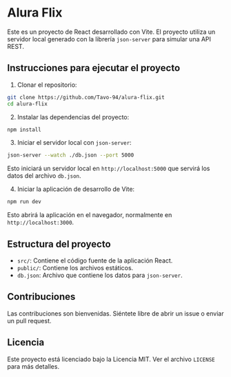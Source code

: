 
# Alura Flix

Este es un proyecto de React desarrollado con Vite. El proyecto utiliza un servidor local generado con la librería `json-server` para simular una API REST.

## Instrucciones para ejecutar el proyecto

1. Clonar el repositorio:

```sh
git clone https://github.com/Tavo-94/alura-flix.git
cd alura-flix
```

2. Instalar las dependencias del proyecto:

```sh
npm install
```

3. Iniciar el servidor local con `json-server`:

```sh
json-server --watch ./db.json --port 5000
```

Esto iniciará un servidor local en `http://localhost:5000` que servirá los datos del archivo `db.json`.

4. Iniciar la aplicación de desarrollo de Vite:

```sh
npm run dev
```

Esto abrirá la aplicación en el navegador, normalmente en `http://localhost:3000`.

## Estructura del proyecto

- `src/`: Contiene el código fuente de la aplicación React.
- `public/`: Contiene los archivos estáticos.
- `db.json`: Archivo que contiene los datos para `json-server`.

## Contribuciones

Las contribuciones son bienvenidas. Siéntete libre de abrir un issue o enviar un pull request.

## Licencia

Este proyecto está licenciado bajo la Licencia MIT. Ver el archivo `LICENSE` para más detalles.
